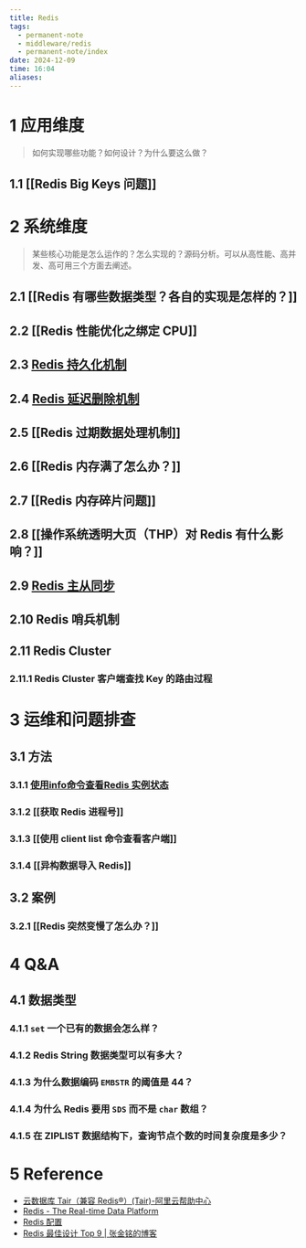 ```yaml
---
title: Redis
tags:
  - permanent-note
  - middleware/redis
  - permanent-note/index
date: 2024-12-09
time: 16:04
aliases:
---
```

# 1 应用维度

> 如何实现哪些功能？如何设计？为什么要这么做？
## 1.1 [[Redis Big Keys 问题]]
# 2 系统维度

 > 某些核心功能是怎么运作的？怎么实现的？源码分析。可以从高性能、高并发、高可用三个方面去阐述。
## 2.1 [[Redis 有哪些数据类型？各自的实现是怎样的？]]
## 2.2 [[Redis 性能优化之绑定 CPU]]
## 2.3 [Redis 持久化机制](Redis%20持久化机制.md)
## 2.4 [Redis 延迟删除机制](Redis%20延迟删除机制.md)
## 2.5 [[Redis 过期数据处理机制]]
## 2.6 [[Redis 内存满了怎么办？]]
## 2.7 [[Redis 内存碎片问题]]
## 2.8 [[操作系统透明大页（THP）对 Redis 有什么影响？]]
## 2.9 [Redis 主从同步](Redis%20主从同步.md)
## 2.10 Redis 哨兵机制
## 2.11 Redis Cluster
### 2.11.1 Redis Cluster 客户端查找 Key 的路由过程
# 3 运维和问题排查
## 3.1 方法
### 3.1.1 [使用info命令查看Redis 实例状态](使用info命令查看Redis%20实例状态.md)
### 3.1.2 [[获取 Redis 进程号]]
### 3.1.3 [[使用 client list 命令查看客户端]]
### 3.1.4 [[异构数据导入 Redis]]
## 3.2 案例
### 3.2.1 [[Redis 突然变慢了怎么办？]]
# 4 Q&A
## 4.1 数据类型
### 4.1.1 `set` 一个已有的数据会怎么样？
### 4.1.2 Redis String 数据类型可以有多大？
### 4.1.3 为什么数据编码 `EMBSTR` 的阈值是 44？
### 4.1.4 为什么 Redis 要用 `SDS` 而不是 `char` 数组？
### 4.1.5 在 ZIPLIST 数据结构下，查询节点个数的时间复杂度是多少？
# 5 Reference
* [云数据库 Tair（兼容 Redis®）(Tair)-阿里云帮助中心](https://help.aliyun.com/zh/redis/?spm=a2c4g.11186623.0.0.3223490cwufiga)
* [Redis - The Real-time Data Platform](https://redis.io/)
* [Redis 配置](Redis%20配置.md)
* [Redis 最佳设计 Top 9 \| 张金铭的博客](https://www.zjmeow.com/archives/redis-best-design)